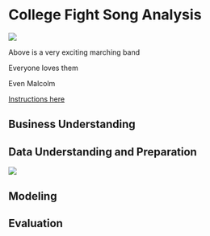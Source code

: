# College Fight Song Analysis

![](https://images.unsplash.com/photo-1521742798197-c6d112b91cdd?ixlib=rb-1.2.1&ixid=eyJhcHBfaWQiOjEyMDd9&auto=format&fit=crop&w=2550&q=80)

Above is a very exciting marching band

Everyone loves them

Even Malcolm

[Instructions here](/instructions.md)

## Business Understanding

## Data Understanding and Preparation

![](report/img/highest_10_number_fights.png)

## Modeling

## Evaluation
